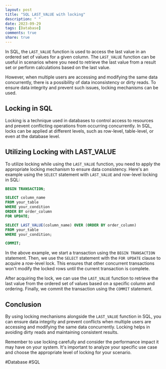 ```yaml
---
layout: post
title: "SQL LAST_VALUE with locking"
description: " "
date: 2023-09-29
tags: [Database]
comments: true
share: true
---
```


In SQL, the `LAST_VALUE` function is used to access the last value in an ordered set of values for a given column. The `LAST_VALUE` function can be useful in scenarios where you need to retrieve the last value from a result set or perform calculations based on the last value.

However, when multiple users are accessing and modifying the same data concurrently, there is a possibility of data inconsistency or dirty reads. To ensure data integrity and prevent such issues, locking mechanisms can be used.

## Locking in SQL

Locking is a technique used in databases to control access to resources and prevent conflicting operations from occurring concurrently. In SQL, locks can be applied at different levels, such as row-level, table-level, or even at the database level.

## Utilizing Locking with LAST_VALUE

To utilize locking while using the `LAST_VALUE` function, you need to apply the appropriate locking mechanism to ensure data consistency. Here's an example using the `SELECT` statement with `LAST_VALUE` and row-level locking in SQL:

```sql
BEGIN TRANSACTION;

SELECT column_name
FROM your_table
WHERE your_condition
ORDER BY order_column
FOR UPDATE;

SELECT LAST_VALUE(column_name) OVER (ORDER BY order_column)
FROM your_table
WHERE your_condition;

COMMIT;
```

In the above example, we start a transaction using the `BEGIN TRANSACTION` statement. Then, we use the `SELECT` statement with the `FOR UPDATE` clause to acquire a row-level lock. This ensures that other concurrent transactions won't modify the locked rows until the current transaction is complete.

After acquiring the lock, we can use the `LAST_VALUE` function to retrieve the last value from the ordered set of values based on a specific column and ordering. Finally, we commit the transaction using the `COMMIT` statement.

## Conclusion

By using locking mechanisms alongside the `LAST_VALUE` function in SQL, you can ensure data integrity and prevent conflicts when multiple users are accessing and modifying the same data concurrently. Locking helps in avoiding dirty reads and maintaining consistent results.

Remember to use locking carefully and consider the performance impact it may have on your system. It's important to analyze your specific use case and choose the appropriate level of locking for your scenario.

#Database #SQL